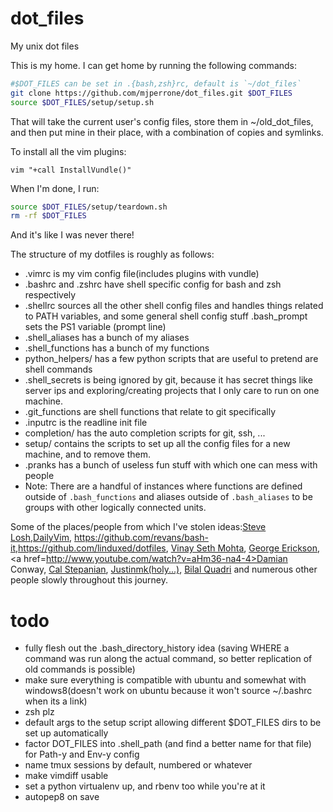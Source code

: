 dot_files
=========

My unix dot files

This is my home. I can get home by running the following commands:

```bash
#$DOT_FILES can be set in .{bash,zsh}rc, default is `~/dot_files`
git clone https://github.com/mjperrone/dot_files.git $DOT_FILES
source $DOT_FILES/setup/setup.sh
```

That will take the current user's config files, store them in ~/old_dot_files, and then put mine in their place, with a combination of copies and symlinks.

To install all the vim plugins:

```viml
vim "+call InstallVundle()"
```

When I'm done, I run:

```bash
source $DOT_FILES/setup/teardown.sh
rm -rf $DOT_FILES
```
And it's like I was never there!

The structure of my dotfiles is roughly as follows:

* .vimrc is my vim config file(includes plugins with vundle)
* .bashrc and .zshrc have shell specific config for bash and zsh respectively
* .shellrc sources all the other shell config files and handles things related to PATH variables, and some general shell config stuff
  .bash_prompt sets the PS1 variable (prompt line)
* .shell_aliases has a bunch of my aliases
* .shell_functions has a bunch of my functions
* python_helpers/ has a few python scripts that are useful to pretend are shell commands
* .shell_secrets is being ignored by git, because it has secret things like server ips and exploring/creating projects that I only care to run on one machine.
* .git_functions are shell functions that relate to git specifically
* .inputrc is the readline init file
* completion/ has the auto completion scripts for git, ssh, ...
* setup/ contains the scripts to set up all the config files for a new machine, and to remove them.
* .pranks has a bunch of useless fun stuff with which one can mess with people
* Note: There are a handful of instances where functions are defined outside of
  `.bash_functions` and aliases outside of `.bash_aliases` to be groups with other
  logically connected units.


Some of the places/people from which I've stolen ideas:<a href=http://learnvimscriptthehardway.stevelosh.com/>Steve Losh</a>,<a href=http://dailyvim.blogspot.com/>DailyVim</a>, <https://github.com/revans/bash-it>,<https://github.com/linduxed/dotfiles>, <a href=http://www.linkedin.com/in/vinaysethmohta>Vinay Seth Mohta</a>, <a href=https://github.com/GeorgeErickson/dotfiles>George Erickson</a>, <a href=http://www.youtube.com/watch?v=aHm36-na4-4>Damian Conway</a>, <a href=https://github.com/Ziphilt/dotfiles>Cal Stepanian</a>, <a href=https://github.com/justinmk/config/>Justinmk(holy...)</a>, <a href=http://bilalquadri.com/blog/2014/03/02/harmonizing-with-vi-nature/>Bilal Quadri</a> and numerous other people slowly throughout this journey.


todo
=========
* fully flesh out the .bash_directory_history idea (saving WHERE a command was run along the actual command, so better replication of old commands is possible)
* make sure everything is compatible with ubuntu and somewhat with windows8(doesn't work on ubuntu because it won't source ~/.bashrc when its a link)
* zsh plz
* default args to the setup script allowing different $DOT_FILES dirs to be set
  up automatically
* factor DOT_FILES into .shell_path (and find a better name for that file) for
  Path-y and Env-y config
* name tmux sessions by default, numbered or whatever
* make vimdiff usable
* set a python virtualenv up, and rbenv too while you're at it
* autopep8 on save
